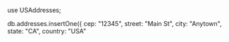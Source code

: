 use USAddresses;

db.addresses.insertOne({
    cep: "12345",
    street: "Main St",
    city: "Anytown",
    state: "CA",
    country: "USA"
